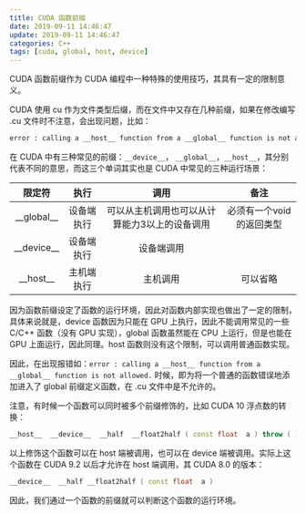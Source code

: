 ```yaml
---
title: CUDA 函数前缀
date: 2019-09-11 14:46:47
update: 2019-09-11 14:46:47
categories: C++
tags: [cuda, global, host, device]
---
```


CUDA 函数前缀作为 CUDA 编程中一种特殊的使用技巧，其具有一定的限制意义。

<!--more-->

CUDA 使用 cu 作为文件类型后缀，而在文件中又存在几种前缀，如果在修改编写 .cu 文件时不注意，会出现问题，比如：

```bash
error : calling a __host__ function from a __global__ function is not allowed.
```

在 CUDA 中有三种常见的前缀：`__device__`， `__global__`，`__host__`，其分别代表不同的意思，而这三个单词其实也是 CUDA 中常见的三种运行场景：

| 限定符 | 执行 | 调用 | 备注 |
| :---: | :---: | :---: | :---: |
| \_\_global\_\_ | 设备端执行 | 可以从主机调用也可以从计算能力3以上的设备调用 | 必须有一个void的返回类型 |
| \_\_device\_\_ | 设备端执行 | 设备端调用 | |
| \_\_host\_\_ | 主机端执行 | 主机调用 | 可以省略 |

因为函数前缀设定了函数的运行环境，因此对函数内部实现也做出了一定的限制，具体来说就是，device 函数因为只能在 GPU 上执行，因此不能调用常见的一些 C/C++ 函数（没有 GPU 实现），global 函数虽然能在 CPU 上运行，但是也能在 GPU 上面运行，因此同理。host 函数则没有这个限制，可以调用普通函数实现。

因此，在出现报错如：`error : calling a __host__ function from a __global__ function is not allowed.` 时候，即为将一个普通的函数错误地添加进入了 global 前缀定义函数，在 .cu 文件中是不允许的。

注意，有时候一个函数可以同时被多个前缀修饰的，比如 CUDA 10 浮点数的转换：

```c++
__host__ ​ __device__ ​ __half 	__float2half ( const float  a ) throw ( )
```

以上修饰这个函数可以在 host 端被调用，也可以在 device 端被调用。实际上这个函数在 CUDA 9.2 以后才允许在 host 端调用，其 CUDA 8.0 的版本：

```c++
__device__ ​ __half __float2half ( const float  a )
```

因此，我们通过一个函数的前缀就可以判断这个函数的运行环境。
